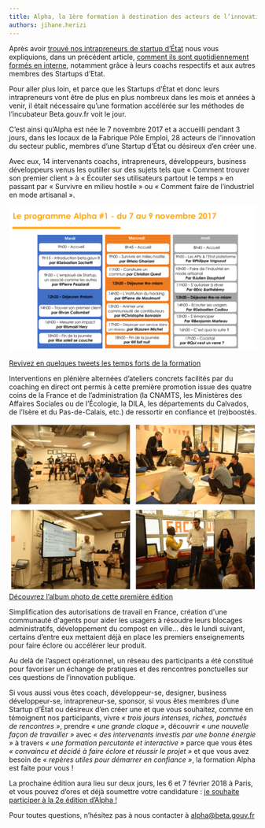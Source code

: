 ```yaml
---
title: Alpha, la 1ère formation à destination des acteurs de l’innovation du secteur public
authors: jihane.herizi
---
```


Après avoir [trouvé nos intrapreneurs de startup d’État](https://beta.gouv.fr/2017/02/27/comment-former-des-intrapreneurs.html) nous vous expliquions, dans un précédent article, [comment ils sont quotidiennement formés en interne](https://beta.gouv.fr/2017/02/27/comment-former-des-intrapreneurs.html), notamment grâce à leurs coachs respectifs et aux autres membres des Startups d’Etat.

Pour aller plus loin, et parce que les Startups d’État et donc leurs intrapreneurs vont être de plus en plus nombreux dans les mois et années à venir, il était nécessaire qu’une formation accélérée sur les méthodes de l’incubateur Beta.gouv.fr voit le jour.

<!--more-->

C’est ainsi qu’Alpha est née le 7 novembre 2017 et a accueilli pendant 3 jours, dans les locaux de la Fabrique Pôle Emploi, 28 acteurs de l’innovation du secteur public, membres d’une Startup d’État ou désireux d’en créer une.

Avec eux, 14 intervenants coachs, intrapreneurs, développeurs, business développeurs venus les outiller sur des sujets tels que  « Comment trouver son premier client » à « Écouter ses utilisateurs partout le temps » en passant par « Survivre en milieu hostile » ou « Comment faire de l’industriel en mode artisanal ».

![](/img/posts/Programme%20Alpha.png)

[Revivez en quelques tweets les temps forts de la formation](https://storify.com/AlphaGouv/formation-alpha-premiere-session)

Interventions en plénière alternées d’ateliers concrets facilités par du coaching en direct ont permis à cette première promotion issue des quatre coins de la France et de l’administration (la CNAMTS, les Ministères des Affaires Sociales ou de l’Écologie, la DILA, les départements du Calvados, de l’Isère et du Pas-de-Calais, etc.) de ressortir en confiance et (re)boostés.

![](/img/posts/Photos%20Alpha.png)
[Découvrez l’album photo de cette première édition](https://photos.google.com/share/AF1QipOZZFfZASJvZqFOIuXzkKqSva6_aspz2zQo-uN6QMXB078LTWpNdIAv3H0oTqEQPw?key=R096cmQtbFVYangwdEFJZ09HeWlVTVdXZndjZldn)

Simplification des autorisations de travail en France, création d'une communauté d'agents pour aider les usagers à résoudre leurs blocages administratifs, développement du compost en ville... dès le lundi suivant, certains d’entre eux mettaient déjà en place les premiers enseignements pour faire éclore ou accélérer leur produit.

Au delà de l’aspect opérationnel, un réseau des participants a été constitué pour favoriser un échange de pratiques et des rencontres ponctuelles sur ces questions de l’innovation publique.

Si vous aussi vous êtes coach, développeur-se, designer, business développeur-se, intrapreneur-se, sponsor, si vous êtes membres d’une Startup d’État ou désireux d’en créer une et que vous souhaitez, comme en témoignent nos participants, vivre *« trois jours intenses, riches, ponctués de rencontres »*, prendre *« une grande claque »*, découvrir *« une nouvelle façon de travailler »* avec *« des intervenants investis par une bonne énergie »* à travers *« une formation percutante et interactive »* parce que vous êtes *« convaincu et décidé à faire éclore et réussir le projet »* et que vous avez besoin de *« repères utiles pour démarrer en confiance »*, la formation Alpha est faite pour vous !

La prochaine édition aura lieu sur deux jours, les 6 et 7 février 2018 à Paris, et vous pouvez d’ores et déjà soumettre votre candidature : [je souhaite participer à la 2e édition d’Alpha !](https://formation-alpha.typeform.com/to/x2hc5J)

Pour toutes questions, n’hésitez pas à nous contacter à [alpha@beta.gouv.fr](mailto:alpha@beta.gouv.fr)
